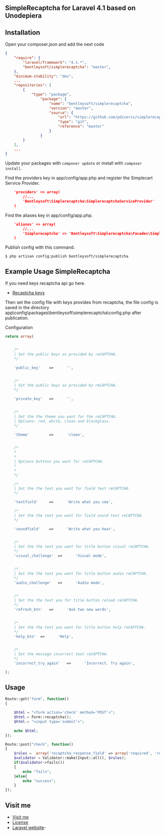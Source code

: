## SimpleRecaptcha for Laravel 4.1 based on Unodepiera
## Installation
Open your composer.json and add the next code
```json
{
	"require": {
	    "laravel/framework": "4.1.*",
        "bentleysoft/simplerecaptcha": "master",
	},
	"minimum-stability": "dev",
    ...
    "repositories": [
        {
            "type": "package",
                "package": {
                    "name": "bentleysoft/simplerecaptcha",
                    "version": "master",
                    "source": {
                        "url": "https://github.com/pdiveris/simplerecaptcha.git",
                        "type": "git",
                        "reference": "master"
                    }
                }
        }
    ],  
    ...
}
```
Update your packages with ```composer update``` or install with ```composer install```.

Find the providers key in app/config/app.php and register the Simplecart Service Provider.
```json
	'providers' => array(
        //...
        'Bentleysoft\Simplerecaptcha\SimplerecaptchaServiceProvider'
    )
```
Find the aliases key in app/config/app.php.
```json
	'aliases' => array(
        //...
        'Simplerecaptcha' => 'Bentleysoft\Simplerecaptcha\Facades\Simplerecaptcha',
    )
```

Publish config with this command. 

```$ php artisan config:publish bentleysoft/simplerecaptcha```

## Example Usage SimpleRecaptcha

If you need keys recaptcha api go here.

* [Recaptcha keys](https://www.google.com/recaptcha/admin/create)

Then set the config file with keys provides from recaptcha, the file config is saved in the directory app\config\packages\bentleysoft\simplerecaptcha\config.php after publication.

Configuration
```php
return array(


    /*
    | Set the public keys as provided by reCAPTCHA.
    */

    'public_key'    =>      '',


    /*
    | Set the public keys as provided by reCAPTCHA.
    */

    'private_key'   =>      '',


    /*
    | Set the the theme you want for the reCAPTCHA.
    | Options: red, white, clean and blackglass.
    */

    'theme'         =>      'clean',


    /*
    *
    *
    | Options buttons you want for reCAPTCHA.
    *
    *
    */

    /*
    | Set the the text you want for field text reCAPTCHA.
    */

    'textfield'     =>      'Write what you see',

    /*
    | Set the the text you want for field sound text reCAPTCHA.
    */

    'soundfield'    =>      'Write what you hear',


    /*
    | Set the the text you want for title button visual reCAPTCHA.
    */
    'visual_challenge'  =>      'Visual mode',


    /*
    | Set the the text you want for title button audio reCAPTCHA.
    */
    'audio_challenge'   =>      'Audio mode',


    /*
    | Set the the text you for title button reload reCAPTCHA.
    */
    'refresh_btn'   =>      'Ask two new words',


    /*
    | Set the the text you want for title button help reCAPTCHA.
    */
    'help_btn'  =>      'Help',


    /*
    | Set the message incorrect text reCAPTCHA.
    */
    'incorrect_try_again'   =>      'Incorrect. Try again',

);
```
## Usage
```php
Route::get("form", function()
{
    
    $html = "<form action='check' method='POST'>";
    $html.= Form::recaptcha();
    $html.= "<input type='submit'>";
    
    echo $html; 
});

Route::post("check", function()
{
    $rules =  array('recaptcha_response_field' => array('required', 'recaptcha'));
    $validator = Validator::make(Input::all(), $rules);
    if($validator->fails())
    {
        echo "fails";
    }else{
        echo "success";
    }
});
```

## Visit me

* [Visit me](http://www.diveris.org)
* [License](http://www.opensource.org/licenses/mit-license.php)
* [Laravel website](http://laravel.com)-